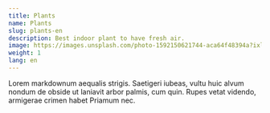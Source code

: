 ```yaml
---
title: Plants
name: Plants
slug: plants-en
description: Best indoor plant to have fresh air.
image: https://images.unsplash.com/photo-1592150621744-aca64f48394a?ixlib=rb-4.0.3&ixid=MnwxMjA3fDB8MHxwaG90by1wYWdlfHx8fGVufDB8fHx8&auto=format&fit=crop&w=2391&q=80
weight: 1
lang: en
---
```


Lorem markdownum aequalis strigis. Saetigeri iubeas, vultu huic alvum nondum
de obside ut laniavit arbor palmis, cum quin. Rupes vetat videndo, armigerae
crimen habet Priamum nec.